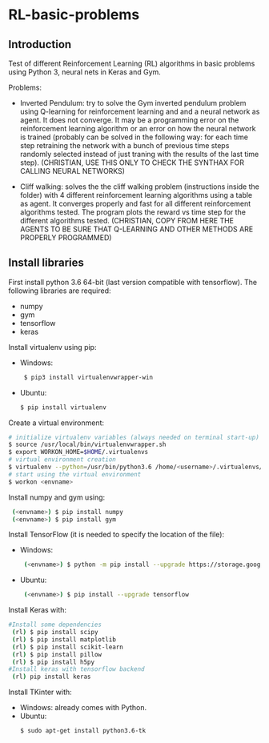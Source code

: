 # RL-basic-problems

## Introduction
Test of different Reinforcement Learning (RL) algorithms in basic problems
using Python 3, neural nets in Keras and Gym.

Problems:
  * Inverted Pendulum: try to solve the Gym inverted pendulum problem using Q-learning for reinforcement learning and and a neural network as agent. It does not converge. It may be a programming error on the reinforcement learning algorithm or an error on how the neural network is trained (probably can be solved in the following way: for each time step retraining the network with a bunch of previous time steps randomly selected instead of just traning with the results of the last time step). (CHRISTIAN, USE THIS ONLY TO CHECK THE SYNTHAX FOR CALLING NEURAL NETWORKS)

  * Cliff walking: solves the the cliff walking problem (instructions inside the folder) with 4 different reinforcement learning algorithms using a table as agent. It converges properly and fast for all different reinforcement algorithms tested. The program plots the reward vs time step for the different algorithms tested.
 (CHRISTIAN, COPY FROM HERE THE AGENTS TO BE SURE THAT Q-LEARNING AND OTHER METHODS ARE PROPERLY PROGRAMMED)


## Install libraries

First install python 3.6 64-bit (last version compatible with tensorflow). The following  libraries are required:
  * numpy
  * gym
  * tensorflow
  * keras

Install virtualenv using pip:

* Windows:
    ```bash
     $ pip3 install virtualenvwrapper-win
    ```
* Ubuntu:
    ```bash
    $ pip install virtualenv
    ```
Create a virtual environment:

```bash
# initialize virtualenv variables (always needed on terminal start-up)
$ source /usr/local/bin/virtualenvwrapper.sh
$ export WORKON_HOME=$HOME/.virtualenvs
# virtual environment creation
$ virtualenv --python=/usr/bin/python3.6 /home/<username>/.virtualenvs/<envname>/
# start using the virtual environment
$ workon <envname>
```


Install numpy and gym using:
```bash
 (<envname>) $ pip install numpy
 (<envname>) $ pip install gym
```

Install TensorFlow (it is needed to specify the location of the file):

* Windows:
    ```bash
     (<envname>) $ python -m pip install --upgrade https://storage.googleapis.com/tensorflow/windows/cpu/tensorflow-1.11.0-cp36-cp36m-win_amd64.whl
    ```
* Ubuntu:
    ```bash
     (<envname>) $ pip install --upgrade tensorflow
    ```
Install Keras with:
```bash
#Install some dependencies
 (rl) $ pip install scipy
 (rl) $ pip install matplotlib
 (rl) $ pip install scikit-learn
 (rl) $ pip install pillow
 (rl) $ pip install h5py
#Install keras with tensorflow backend
 (rl) pip install keras
```
Install TKinter with:

* Windows: already comes with Python.
* Ubuntu:
    ```bash
    $ sudo apt-get install python3.6-tk
    ```
